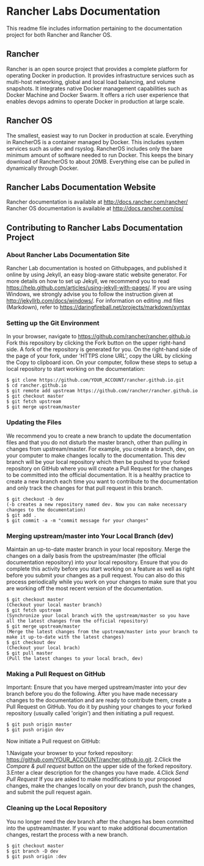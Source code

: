 # Rancher Labs Documentation
This readme file includes information pertaining to the documentation project for both Rancher and Rancher OS.
## Rancher
Rancher is an open source project that provides a complete platform for operating Docker in production. It provides infrastructure services such as multi-host networking, global and local load balancing, and volume snapshots. It integrates native Docker management capabilities such as Docker Machine and Docker Swarm. It offers a rich user experience that enables devops admins to operate Docker in production at large scale.
## Rancher OS
The smallest, easiest way to run Docker in production at scale. Everything in RancherOS is a container managed by Docker. This includes system services such as udev and rsyslog. RancherOS includes only the bare minimum amount of software needed to run Docker. This keeps the binary download of RancherOS to about 20MB. Everything else can be pulled in dynamically through Docker.
## Rancher Labs Documentation Website
Rancher documentation is available at <http://docs.rancher.com/rancher/>
Rancher OS documentation is available at <http://docs.rancher.com/os/>
## Contributing to Rancher Labs Documentation Project
### About Rancher Labs Documentation Site
Rancher Lab documentation is hosted on Githubpages, and published it online by using Jekyll, an easy blog-aware static website generator. For more details on how to set up Jekyll, we recommend you to read <https://help.github.com/articles/using-jekyll-with-pages/>. If you are using Windows, we strongly advise you to follow the instruction given at <http://jekyllrb.com/docs/windows/>.
For information on editing .md files (Markdown), refer to <https://daringfireball.net/projects/markdown/syntax>
### Setting up the Git Environment
In your browser, navigate to <https://github.com/rancher/rancher.github.io>
Fork this repository by clicking the Fork button on the upper right-hand side. A fork of the repository is generated for you. On the right-hand side of the page of your fork, under 'HTTPS clone URL', copy the URL by clicking the Copy to clipboard icon.
On your computer, follow these steps to setup a local repository to start working on the documentation:
 
    $ git clone https://github.com/YOUR_ACCOUNT/rancher.github.io.git
    $ cd rancher.github.io
    $ git remote add upstream https://github.com/rancher/rancher.github.io
    $ git checkout master
    $ git fetch upstream
    $ git merge upstream/master
  
### Updating the Files
We recommend you to create a new branch to update the documentation files and that you do not disturb the master branch,  other than pulling in changes from upstream/master.
For example, you create a branch, dev, on your computer to make changes locally to the documentation. This dev branch will be your local repository which then be pushed to your forked repository on GitHub where you will create a Pull Request for the changes to be committed into the official documentation.
It is a healthy practice to create a new branch each time you want to contribute to the documentation and only track the changes for that pull request in this branch.

    $ git checkout -b dev
    (-b creates a new repository named dev. Now you can make necessary changes to the documentation)
    $ git add .
    $ git commit -a -m "commit message for your changes"
    
### Merging upstream/master into Your Local Branch (dev)
Maintain an up-to-date master branch in your local repository. Merge the changes on a daily basis from the upstream/master (the official documentation repository) into your local repository. Ensure that you do complete this activity before you start working on a feature as well as right before you submit your changes as a pull request. You can also do this process periodically while you work on your changes to make sure that you are working off the most recent version of the documentation.

    $ git checkout master
    (Checkout your local master branch)
    $ git fetch upstream
    (Synchronize your local branch with the upstream/master so you have all the latest changes from the official repository)
    $ git merge upstream/master
    (Merge the latest changes from the upstream/master into your branch to make it up-to-date with the latest changes)
    $ git checkout dev
    (Checkout your local brach)
    $ git pull master
    (Pull the latest changes to your local brach, dev)
    
### Making a Pull Request on GitHub 
Important: Ensure that you have merged upstream/master into your dev branch before you do the following.
After you have made necessary changes to the documentation and are ready to contribute them, create a Pull Request on GitHub. You do it by pushing your changes to your forked repository (usually called 'origin') and then initiating a pull request.

    $ git push origin master
    $ git push origin dev
    
Now initiate a Pull request on GitHub:

1.Navigate your browser to your forked repository: <https://github.com/YOUR_ACCOUNT/rancher.github.io.git>.
2.Click the *Compare & pull request*  button on the upper side of the forked repository.
3.Enter a clear description for the changes you have made.
4.Click *Send Pull Request*
If you are asked to make modifications to your proposed changes, make the changes locally on your dev branch, push the changes, and submit the pull request again.

### Cleaning up the Local Repository
You no longer need the dev branch after the changes has been committed into the upstream/master. If you want to make additional documentation changes, restart the process with a new branch. 

    $ git checkout master
    $ git branch -D dev
    $ git push origin :dev
